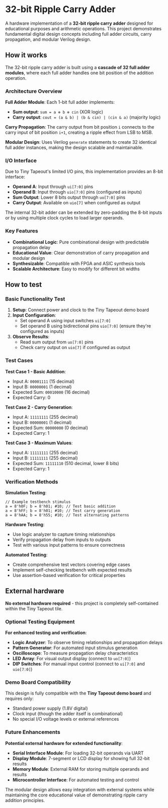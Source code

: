 <!---
This file is used to generate your project datasheet. Please fill in the information below and delete any unused
sections.
You can also include images in this folder and reference them in the markdown. Each image must be less than
512 kb in size, and the combined size of all images must be less than 1 MB.
-->

# 32-bit Ripple Carry Adder

A hardware implementation of a **32-bit ripple carry adder** designed for educational purposes and arithmetic operations. This project demonstrates fundamental digital design concepts including full adder circuits, carry propagation, and modular Verilog design.

## How it works

The 32-bit ripple carry adder is built using a **cascade of 32 full adder modules**, where each full adder handles one bit position of the addition operation.

### Architecture Overview

**Full Adder Module**: Each 1-bit full adder implements:
- **Sum output**: `sum = a ⊕ b ⊕ cin` (XOR logic)
- **Carry output**: `cout = (a & b) | (b & cin) | (cin & a)` (majority logic)

**Carry Propagation**: The carry output from bit position `i` connects to the carry input of bit position `i+1`, creating a ripple effect from LSB to MSB.

**Modular Design**: Uses Verilog `generate` statements to create 32 identical full adder instances, making the design scalable and maintainable.

### I/O Interface

Due to Tiny Tapeout's limited I/O pins, this implementation provides an 8-bit interface:
- **Operand A**: Input through `ui[7:0]` pins
- **Operand B**: Input through `uio[7:0]` pins (configured as inputs)
- **Sum Output**: Lower 8 bits output through `uo[7:0]` pins
- **Carry Output**: Available on `uio[7]` when configured as output

The internal 32-bit adder can be extended by zero-padding the 8-bit inputs or by using multiple clock cycles to load larger operands.

### Key Features

- **Combinational Logic**: Pure combinational design with predictable propagation delay
- **Educational Value**: Clear demonstration of carry propagation and modular design
- **Synthesizable**: Compatible with FPGA and ASIC synthesis tools
- **Scalable Architecture**: Easy to modify for different bit widths

## How to test

### Basic Functionality Test

1. **Setup**: Connect power and clock to the Tiny Tapeout demo board
2. **Input Configuration**:
   - Set operand A using input switches `ui[7:0]`
   - Set operand B using bidirectional pins `uio[7:0]` (ensure they're configured as inputs)
3. **Observe Results**:
   - Read sum output from `uo[7:0]` pins
   - Check carry output on `uio[7]` if configured as output

### Test Cases

**Test Case 1 - Basic Addition**:
- Input A: `00001111` (15 decimal)
- Input B: `00000001` (1 decimal)
- Expected Sum: `00010000` (16 decimal)
- Expected Carry: 0

**Test Case 2 - Carry Generation**:
- Input A: `11111111` (255 decimal)
- Input B: `00000001` (1 decimal)
- Expected Sum: `00000000` (0 decimal)
- Expected Carry: 1

**Test Case 3 - Maximum Values**:
- Input A: `11111111` (255 decimal)
- Input B: `11111111` (255 decimal)
- Expected Sum: `11111110` (510 decimal, lower 8 bits)
- Expected Carry: 1

### Verification Methods

**Simulation Testing**:
```
// Example testbench stimulus
a = 8'h0F; b = 8'h01; #10; // Test basic addition
a = 8'hFF; b = 8'h01; #10; // Test carry generation
a = 8'hAA; b = 8'h55; #10; // Test alternating patterns
```

**Hardware Testing**:
- Use logic analyzer to capture timing relationships
- Verify propagation delay from inputs to outputs
- Test with various input patterns to ensure correctness

**Automated Testing**:
- Create comprehensive test vectors covering edge cases
- Implement self-checking testbench with expected results
- Use assertion-based verification for critical properties

## External hardware

**No external hardware required** - this project is completely self-contained within the Tiny Tapeout tile.

### Optional Testing Equipment

**For enhanced testing and verification**:
- **Logic Analyzer**: To observe timing relationships and propagation delays
- **Pattern Generator**: For automated input stimulus generation
- **Oscilloscope**: To measure propagation delay characteristics
- **LED Array**: For visual output display (connect to `uo[7:0]`)
- **DIP Switches**: For manual input control (connect to `ui[7:0]` and `uio[7:0]`)

### Demo Board Compatibility

This design is fully compatible with the **Tiny Tapeout demo board** and requires only:
- Standard power supply (1.8V digital)
- Clock input (though the adder itself is combinational)
- No special I/O voltage levels or external references

### Future Enhancements

**Potential external hardware for extended functionality**:
- **Serial Interface Module**: For loading 32-bit operands via UART
- **Display Module**: 7-segment or LCD display for showing full 32-bit results
- **Memory Module**: External RAM for storing multiple operands and results
- **Microcontroller Interface**: For automated testing and control

The modular design allows easy integration with external systems while maintaining the core educational value of demonstrating ripple carry addition principles.

